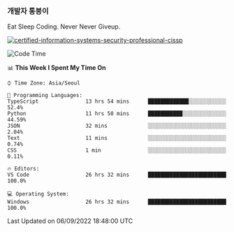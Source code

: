 ### 개발자 통붕이
Eat Sleep Coding.
Never Never Giveup.

[![certified-information-systems-security-professional-cissp](https://user-images.githubusercontent.com/44606727/157613689-acd84ec6-5f8f-4e79-89d9-a8d51f033634.png)](https://www.credly.com/badges/f394a010-85a0-450b-9136-8043af01d71c/public_url)

<!--START_SECTION:waka-->
![Code Time](http://img.shields.io/badge/Code%20Time-1%2C035%20hrs%2042%20mins-blue)

📊 **This Week I Spent My Time On** 

```text
⌚︎ Time Zone: Asia/Seoul

💬 Programming Languages: 
TypeScript               13 hrs 54 mins      █████████████░░░░░░░░░░░░   52.4% 
Python                   11 hrs 50 mins      ███████████░░░░░░░░░░░░░░   44.59% 
JSON                     32 mins             ░░░░░░░░░░░░░░░░░░░░░░░░░   2.04% 
Text                     11 mins             ░░░░░░░░░░░░░░░░░░░░░░░░░   0.74% 
CSS                      1 min               ░░░░░░░░░░░░░░░░░░░░░░░░░   0.11%

🔥 Editors: 
VS Code                  26 hrs 32 mins      █████████████████████████   100.0%

💻 Operating System: 
Windows                  26 hrs 32 mins      █████████████████████████   100.0%

```


 Last Updated on 06/09/2022 18:48:00 UTC
<!--END_SECTION:waka-->
